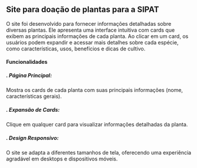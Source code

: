## Site para doação de plantas para a SIPAT

O site foi desenvolvido para fornecer informações detalhadas sobre diversas plantas. Ele apresenta uma interface intuitiva com cards que exibem as principais informações de cada planta. Ao clicar em um card, os usuários podem expandir e acessar mais detalhes sobre cada espécie, como características, usos, benefícios e dicas de cultivo.

#### Funcionalidades

##### . Página Principal: 
Mostra os cards de cada planta com suas principais informações (nome, características gerais).
##### . Expansão de Cards: 
Clique em qualquer card para visualizar informações detalhadas da planta.
##### . Design Responsivo: 
O site se adapta a diferentes tamanhos de tela, oferecendo uma experiência agradável em desktops e dispositivos móveis.
